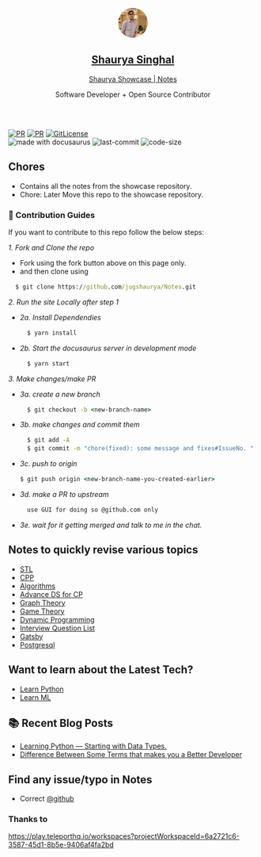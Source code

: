 <p align="center">
  <a href="/develop-site-link">
    <img alt="logo" src="./static/img/shaurya.png" width="60" />
    <h2 align="center"><a href="https://jugshaurya.in/">Shaurya Singhal</a></h2>
  </a>
</p> 
<p align="center"><a href="https://notes.jugshaurya.in/">Shaurya Showcase | Notes</a></p>
<p align="center">Software Developer + Open Source Contributor</p>

<br>
<br>

[![PR](https://img.shields.io/badge/code_style-prettier-ff69b4.svg)](https://github.com/jugshaurya/notes)
[![PR](https://img.shields.io/badge/PR-Welcome-blue.svg)](https://github.com/jugshaurya/notes)
[![GitLicense](https://gitlicense.com/badge/jugshaurya/showcase)](https://github.com/jugshaurya/notes)
<br/>
<img src="https://img.shields.io/badge/made%20with-docusaurus-cyan.svg" alt="made with docusaurus"> <img src="https://img.shields.io/github/last-commit/jugshaurya/notes" alt="last-commit"> <img src="https://img.shields.io/github/languages/code-size/jugshaurya/notes" alt="code-size">

## Chores

- Contains all the notes from the showcase repository.
- Chore: Later Move this repo to the showcase repository.

### 👥 Contribution Guides

If you want to contribute to this repo follow the below steps:

_1. Fork and Clone the repo_

- Fork using the fork button above on this page only.
- and then clone using

```cmd
  $ git clone https://github.com/jugshaurya/Notes.git
```

_2. Run the site Locally after step 1_

- _2a. Install Dependendies_
  ```cmd
    $ yarn install
  ```
- _2b. Start the docusaurus server in development mode_
  ```cmd
    $ yarn start
  ```

_3. Make changes/make PR_

- _3a. create a new branch_

  ```cmd
    $ git checkout -b <new-branch-name>
  ```

- _3b. make changes and commit them_

  ```cmd
    $ git add -A
    $ git commit -m "chore(fixed): some message and fixes#IssueNo. "
  ```

- _3c. push to origin_
  ```cmd
  $ git push origin <new-branch-name-you-created-earlier>
  ```
- _3d. make a PR to upstream_
  ```cmd
    use GUI for doing so @github.com only
  ```
- _3e. wait for it getting merged and talk to me in the chat._

## Notes to quickly revise various topics

- [STL](https://notes.jugshaurya.in/docs/stl)
- [CPP](https://notes.jugshaurya.in/docs/cpp)
- [Algorithms](https://notes.jugshaurya.in/docs/algo)
- [Advance DS for CP](https://notes.jugshaurya.in/docs/advance-ds_approaches)
- [Graph Theory](https://notes.jugshaurya.in/docs/graphs)
- [Game Theory](https://notes.jugshaurya.in/docs/gameTheory)
- [Dynamic Programming](https://notes.jugshaurya.in/docs/dp)
- [Interview Question List](https://notes.jugshaurya.in/docs/questions)
- [Gatsby](https://notes.jugshaurya.in/docs/gatsby)
- [Postgresql](https://notes.jugshaurya.in/docs/postgresql)

## Want to learn about the Latest Tech?

- [Learn Python](https://github.com/jugshaurya/Learn-Python/tree/master/1-Learn-Python)
- [Learn ML](https://github.com/jugshaurya/Machine-Learning)

## 📚 Recent Blog Posts

- [Learning Python — Starting with Data Types.](https://medium.com/@shauryasinghal84/learning-python-starting-with-data-types-bc215a24086a)
- [Difference Between Some Terms that makes you a Better Developer](https://medium.com/@shauryasinghal84/difference-between-some-terms-that-makes-you-a-better-developer-e4da04a74925)

## Find any issue/typo in Notes

- Correct [@github](https://github.com/jugshaurya/Notes/tree/main/docs)

### Thanks to

https://play.teleporthq.io/workspaces?projectWorkspaceId=6a2721c6-3587-45d1-8b5e-9406af4fa2bd
